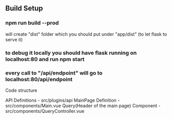 ## Build Setup

### npm run build --prod
will create "dist" folder which you should put under "app/dist" (to let flask to serve it)


### to debug it locally you should have flask running on localhost:80 and run npm start
### every call to "/api/endpoint" will go to localhost:80/api/endpoint <instead of localhost:8080...>


Code structure

API Definitions - src/plugins/api
MainPage Definition - src/components/Main.vue
Query(Header of the main page) Component - src/components/QueryController.vue
